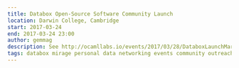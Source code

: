 ```yaml
---
title: Databox Open-Source Software Community Launch
location: Darwin College, Cambridge
start: 2017-03-24
end: 2017-03-24 23:00
author: gemmag
description: See http://ocamllabs.io/events/2017/03/28/DataboxLaunchMarch2017.html
tags: databox mirage personal data networking events community outreach opensource
---
```

